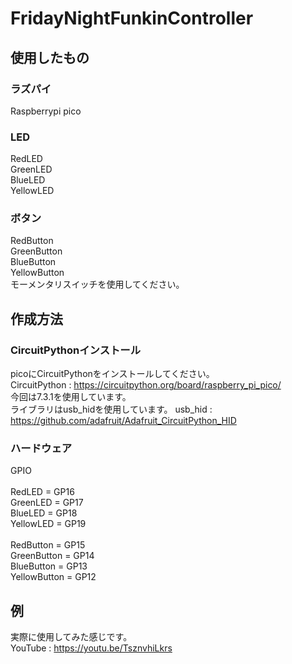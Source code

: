 # FridayNightFunkinController
## 使用したもの
### ラズパイ
Raspberrypi pico<br/>
### LED
RedLED<br/>
GreenLED<br/>
BlueLED<br/>
YellowLED<br/>
### ボタン
RedButton<br/>
GreenButton<br/>
BlueButton<br/>
YellowButton<br/>
モーメンタリスイッチを使用してください。<br/>
## 作成方法
### CircuitPythonインストール 
picoにCircuitPythonをインストールしてください。<br/>
CircuitPython : https://circuitpython.org/board/raspberry_pi_pico/ <br/>
今回は7.3.1を使用しています。<br/>
ライブラリはusb_hidを使用しています。
usb_hid : https://github.com/adafruit/Adafruit_CircuitPython_HID <br/>
### ハードウェア
GPIO<br/>
<br/>
RedLED = GP16<br/>
GreenLED = GP17<br/>
BlueLED = GP18<br/>
YellowLED = GP19<br/>
<br/>
RedButton = GP15<br/>
GreenButton = GP14<br/>
BlueButton = GP13<br/>
YellowButton = GP12<br/>

## 例
実際に使用してみた感じです。<br/>
YouTube : https://youtu.be/TsznvhiLkrs
